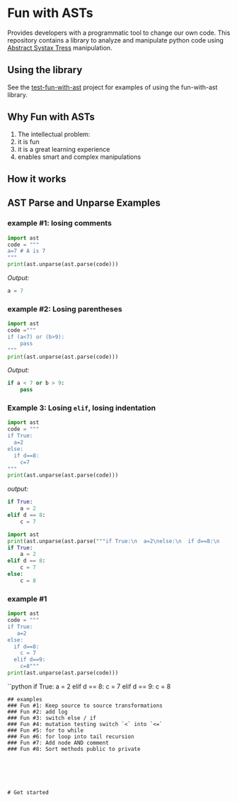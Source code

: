 # Fun with ASTs
Provides developers with a programmatic tool to change our own code.
This repository contains a library to analyze and manipulate python code using [Abstract Systax Tress](https://docs.python.org/3/library/ast.html) manipulation. 

## Using the library
See the [test-fun-with-ast](https://github.com/shairubin/test-fun-with-ast) project for examples of using the fun-with-ast library.


## Why Fun with ASTs
1. The intellectual problem: 
2. it is fun
2. it is a great learning experience 
3. enables smart and complex manipulations 

## How it works

## AST Parse and Unparse Examples

### example #1: losing comments 
```python
import ast
code = """
a=7 # A is 7
"""  
print(ast.unparse(ast.parse(code)))
```
*Output:* 
```python
a = 7 
```
### example #2: Losing parentheses 
```python 
import ast
code ="""
if (a<7) or (b>9):
    pass
"""
print(ast.unparse(ast.parse(code)))
```
*Output:* 
```python
if a < 7 or b > 9:
    pass
```
### Example 3: Losing `elif`, losing indentation  
```python
import ast
code = """
if True:  
  a=2
else:
  if d==8:
    c=7
"""
print(ast.unparse(ast.parse(code)))
```
*output:*
```python
if True:
    a = 2
elif d == 8:
    c = 7
```    

```python
import ast
print(ast.unparse(ast.parse("""if True:\n  a=2\nelse:\n  if d==8:\n    c=7\n  else:\n    c =8""")))
if True:
    a = 2
elif d == 8:
    c = 7
else:
    c = 8
```
### example #1
```python
import ast
code = """
if True:
   a=2
else:
  if d==8:
    c = 7
  elif d==9:
    c=8"""   
print(ast.unparse(ast.parse(code)))
```
``python
if True:
    a = 2
elif d == 8:
    c = 7
elif d == 9:
    c = 8
```    
## examples
### Fun #1: Keep source to source transformations
### Fun #2: add log
### Fun #3: switch else / if 
### Fun #4: mutation testing switch `<` into `<=`
### Fun #5: for to while 
### Fun #6: for loop into tail recursion 
### Fun #7: Add node AND comment 
### Fun #8: Sort methods public to private






# Get started 